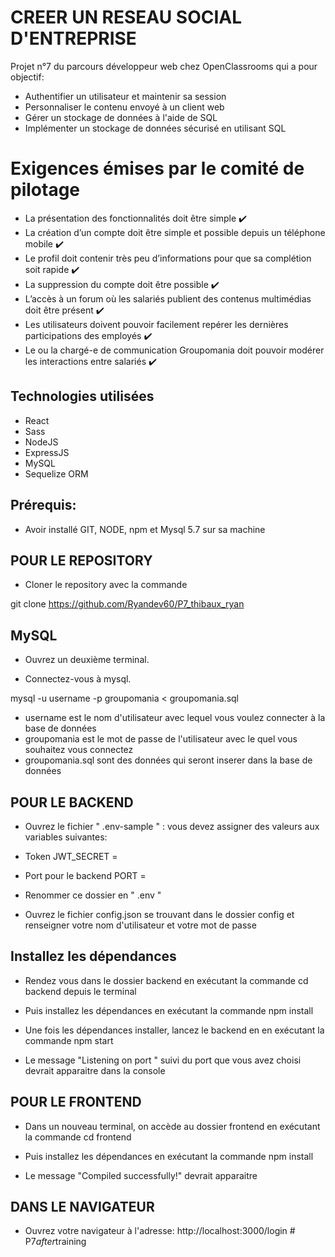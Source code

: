 # CREER UN RESEAU SOCIAL D'ENTREPRISE

Projet n°7 du parcours développeur web chez OpenClassrooms qui a pour objectif:

- Authentifier un utilisateur et maintenir sa session
- Personnaliser le contenu envoyé à un client web
- Gérer un stockage de données à l'aide de SQL
- Implémenter un stockage de données sécurisé en utilisant SQL

# Exigences émises par le comité de pilotage

- La présentation des fonctionnalités doit être simple :heavy_check_mark:
- La création d’un compte doit être simple et possible depuis un téléphone mobile :heavy_check_mark:
- Le profil doit contenir très peu d’informations pour que sa complétion soit rapide :heavy_check_mark:
- La suppression du compte doit être possible :heavy_check_mark:
- L’accès à un forum où les salariés publient des contenus multimédias doit être présent :heavy_check_mark:
- Les utilisateurs doivent pouvoir facilement repérer les dernières participations des employés :heavy_check_mark:
- Le ou la chargé-e de communication Groupomania doit pouvoir modérer les interactions entre salariés :heavy_check_mark:

## Technologies utilisées

- React
- Sass
- NodeJS
- ExpressJS
- MySQL
- Sequelize ORM

## Prérequis:

- Avoir installé GIT, NODE, npm et Mysql 5.7 sur sa machine

## POUR LE REPOSITORY

- Cloner le repository avec la commande

git clone https://github.com/Ryandev60/P7_thibaux_ryan

## MySQL

- Ouvrez un deuxième terminal.

- Connectez-vous à mysql.

mysql -u username -p groupomania < groupomania.sql

- username est le nom d'utilisateur avec lequel vous voulez connecter à la base de données
- groupomania est le mot de passe de l'utilisateur avec le quel vous souhaitez vous connectez
- groupomania.sql sont des données qui seront inserer dans la base de données

## POUR LE BACKEND

- Ouvrez le fichier " .env-sample " : vous devez assigner des valeurs aux variables suivantes:

- Token
  JWT_SECRET =

- Port pour le backend
  PORT =

- Renommer ce dossier en " .env "

- Ouvrez le fichier config.json se trouvant dans le dossier config et renseigner votre nom d'utilisateur et votre mot de passe

## Installez les dépendances

- Rendez vous dans le dossier backend en exécutant la commande cd backend depuis le terminal

- Puis installez les dépendances en exécutant la commande npm install

- Une fois les dépendances installer, lancez le backend en en exécutant la commande npm start

- Le message "Listening on port " suivi du port que vous avez choisi devrait apparaitre dans la console

## POUR LE FRONTEND

- Dans un nouveau terminal, on accède au dossier frontend en exécutant la commande cd frontend

- Puis installez les dépendances en exécutant la commande npm install

- Le message "Compiled successfully!" devrait apparaitre

## DANS LE NAVIGATEUR

- Ouvrez votre navigateur à l'adresse: http://localhost:3000/login
#   P 7 _ a f t e r _ t r a i n i n g  
 
